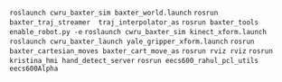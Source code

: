 
`roslaunch cwru_baxter_sim baxter_world.launch` 
`rosrun baxter_traj_streamer  traj_interpolator_as`
`rosrun baxter_tools enable_robot.py -e`
`roslaunch cwru_baxter_sim kinect_xform.launch`
`roslaunch cwru_baxter_launch yale_gripper_xform.launch`
`rosrun baxter_cartesian_moves baxter_cart_move_as`
`rosrun rviz rviz`
`rosrun kristina_hmi hand_detect_server`
`rosrun eecs600_rahul_pcl_utils eecs600Alpha`

